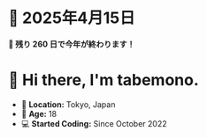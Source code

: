   # 📅 2025年4月15日
  **🎯 残り 260 日で今年が終わります！**
  
  # 👋 Hi there, I'm tabemono.

  - 🏡 **Location:** Tokyo, Japan  
  - 🎂 **Age:** 18  
  - 💻 **Started Coding:** Since October 2022  
  
